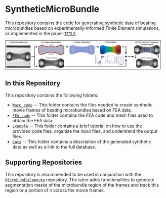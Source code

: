 # SyntheticMicroBundle
This repository contains the code for generating synthetic data of beating microbundles based on experimentally-informed Finite Element simulations, as implemented in the paper [`TITLE`](addlink).

![Pipeline](Figures/Pipeline_SyntheticData_RealFrame.png)

## In this Repository
This repository contains the following folders:
* [`Warp_code`](Warp_code) -- This folder contains the files needed to create synthetic movie frames of beating microbundles based on FEA data.
* [`FEA_code`](FEA_code) -- This folder contains the FEA code and mesh files used to obtain the FEA data.  
* [`Example`](Example) -- This folder contains a brief tutorial on how to use the provided code files, organize the input files, and understand the output files.
* [`Data`](Data) -- This folder contains a description of the generated synthetic data as well as a link to the full database. 

## Supporting Repositories 
This repository is recommended to be used in conjunction with the  [`MicroBundleCompute`](https://github.com/elejeune11/MicroBundleCompute) repository. The latter adds functionalities to generate segmentation masks of the microbundle region of the frames and track this region or a portion of it across the movie frames.